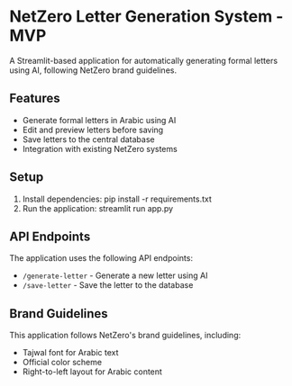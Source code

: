 # NetZero Letter Generation System - MVP

A Streamlit-based application for automatically generating formal letters using AI, following NetZero brand guidelines.

## Features

- Generate formal letters in Arabic using AI
- Edit and preview letters before saving
- Save letters to the central database
- Integration with existing NetZero systems

## Setup

1. Install dependencies:
pip install -r requirements.txt
2. Run the application:
streamlit run app.py
## API Endpoints

The application uses the following API endpoints:
- `/generate-letter` - Generate a new letter using AI
- `/save-letter` - Save the letter to the database

## Brand Guidelines

This application follows NetZero's brand guidelines, including:
- Tajwal font for Arabic text
- Official color scheme
- Right-to-left layout for Arabic content
